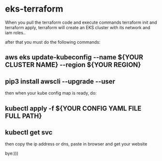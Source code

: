 # eks-terraform

When you pull the terraform code and execute commands terraform init and terraform apply, terraform will create an EKS cluster with its network and iam roles..

after that you must do the following commands:

## aws eks update-kubeconfig --name ${YOUR CLUSTER NAME} --region ${YOUR REGION}

## pip3 install awscli --upgrade --user

then when your kube config map is ready, do:

## kubectl apply -f ${YOUR CONFIG YAML FILE FULL PATH}

## kubectl get svc

then copy the ip address or dns, paste in browser and get your website

bye:)))
